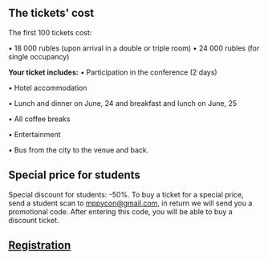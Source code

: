 ## The tickets' cost

The first 100 tickets cost:

• 18 000 rubles (upon arrival in a double or triple room)
• 24 000 rubles (for single occupancy) 

<b>Your ticket includes:</b>
• Participation in the conference (2 days)
	
• Hotel accommodation
	
• Lunch and dinner on June, 24 and breakfast and lunch on June, 25
	
• All coffee breaks
	
• Entertainment
	
• Bus from the city to the venue and back.
	
## Special price for students
	
Special discount for students: -50%. To buy a ticket for a special price, send a student scan to mppycon@gmail.com, in return we will send you a promotional code. After entering this code, you will be able to buy a discount ticket.


## [Registration](https://pycon.ru/2019/en/register/)
